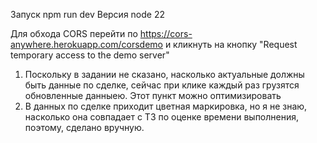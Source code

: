 Запуск npm run dev
Версия node 22

Для обхода CORS перейти по https://cors-anywhere.herokuapp.com/corsdemo и кликнуть на кнопку "Request temporary access to the demo server"

1. Поскольку в задании не сказано, насколько актуальные должны быть данные по сделке, сейчас при клике каждый раз грузятся обновленные данныею. Этот пункт можно оптимизировать
2. В данных по сделке приходит цветная маркировка, но я не знаю, насколько она совпадает с ТЗ по оценке времени выполнения, поэтому, сделано вручную. 
